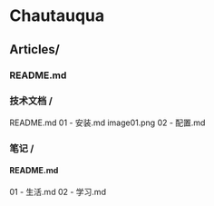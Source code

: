 
# Chautauqua

## Articles/
### README.md
### 技术文档 /
README.md
01 - 安装.md
image01.png
02 - 配置.md
### 笔记 /
#### README.md
01 - 生活.md
02 - 学习.md
